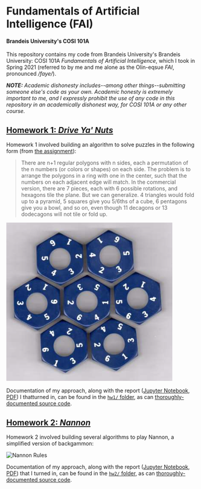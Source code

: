 # Fundamentals of Artificial Intelligence (FAI)

#### Brandeis University's COSI 101A

This repository contains my code from Brandeis University's Brandeis University: COSI 101A _Fundamentals of Artificial Intelligence_, which I took in Spring 2021 (referred to by me and me alone as the Olin-eqsue _FAI_, pronounced _/faye/_).

_**NOTE:** Academic dishonesty includes--among other things--submitting someone else's code as your own. Academic honesty is extremely important to me, and I expressly prohibit the use of any code in this repository in an academically dishonest way, for COSI 101A or any other course._

## [Homework 1: _Drive Ya' Nuts_](hw1/)

Homework 1 involved building an algorithm to solve puzzles in the following form (from [the assignment](hw1/assignment.pdf)):

> There are n+1 regular polygons with n sides, each a permutation of the n numbers (or colors or shapes) on each side. The problem is to arrange the polygons in a ring with one in the center, such that the numbers on each adjacent edge will match. In the commercial version, there are 7 pieces, each with 6 possible rotations, and hexagons tile the plane. But we can generalize. 4 triangles would fold up to a pyramid, 5 squares give you 5/6ths of a cube, 6 pentagons give you a bowl, and so on, even though 11 decagons or 13 dodecagons will not tile or fold up.

![Example solved 6th-order puzzle (ie. 7 hexagons)](hw1/example.png)

Documentation of my approach, along with the report ([Jupyter Notebook](hw1/report.ipynb), [PDF](hw1/report.pdf)) I thatturned in, can be found in the [`hw1/` folder](hw1/), as can [thoroughly-documented source code](hw1/main.py).

## [Homework 2: _Nannon_](hw2/)

Homework 2 involved building several algorithms to play Nannon, a simplified version of backgammon:

![Nannon Rules](hw2/nannon-rules.png)

Documentation of my approach, along with the report ([Jupyter Notebook](hw2/src/report.ipynb), [PDF](hw2/report.pdf)) that I turned in, can be found in the [`hw2/` folder](hw2/), as can [thoroughly-documented source code](hw2/src).
